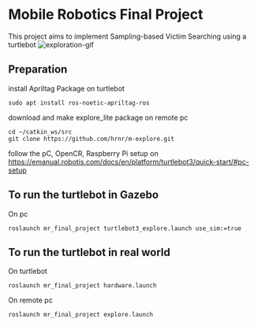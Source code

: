 # Mobile Robotics Final Project
This project aims to implement Sampling-based Victim Searching using a turtlebot
![exploration-gif](https://github.com/arvinderss9299/Autonomous-Reconnaissance-using-Turtlebot/blob/main/exploration.gif)

## Preparation

install Apriltag Package on turtlebot
```
sudo apt install ros-noetic-apriltag-ros
```

download and make explore_lite package on remote pc
```
cd ~/catkin_ws/src
git clone https://github.com/hrnr/m-explore.git
```
follow the pC, OpenCR, Raspberry Pi setup on 
https://emanual.robotis.com/docs/en/platform/turtlebot3/quick-start/#pc-setup


## To run the turtlebot in Gazebo
On pc

```
roslaunch mr_final_project turtlebot3_explore.launch use_sim:=true
```

## To run the turtlebot in real world

On turtlebot
```
roslaunch mr_final_project hardware.launch
```

On remote pc
```
roslaunch mr_final_project explore.launch
```
